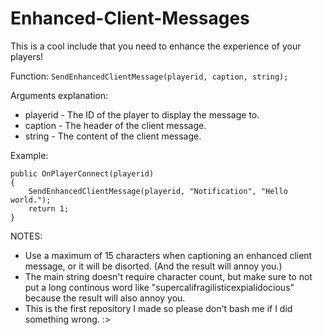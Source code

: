 # Enhanced-Client-Messages

This is a cool include that you need to enhance the experience of your players!

Function: `SendEnhancedClientMessage(playerid, caption, string);`

Arguments explanation:
- playerid - The ID of the player to display the message to.
- caption - The header of the client message.
- string - The content of the client message.

Example:

```
public OnPlayerConnect(playerid)
{
    SendEnhancedClientMessage(playerid, "Notification", "Hello world.");
    return 1;
}
```

NOTES:
- Use a maximum of 15 characters when captioning an enhanced client message, or it will be disorted. (And the result will annoy you.)
- The main string doesn't require character count, but make sure to not put a long continous word like "supercalifragilisticexpialidocious" because the result will also annoy you.
- This is the first repository I made so please don't bash me if I did something wrong. :>

